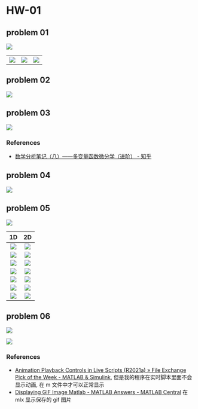 # HW-01

## problem 01

![](HW-01-01.drawio.svg)

|                              |                              |                              |
| ---------------------------- | ---------------------------- | ---------------------------- |
| ![](figure/ques_01_01_1.png) | ![](figure/ques_01_01_2.png) | ![](figure/ques_01_01_3.png) |

[](code/ques_01_01.m ":include :type=code matlab")

## problem 02

![](HW-01-02.drawio.svg)

[](code/ques_01_02.m ":include :type=code matlab")

## problem 03

![](HW-01-03.drawio.svg)

### References

- [数学分析笔记（八）——多变量函数微分学（进阶） - 知乎](https://zhuanlan.zhihu.com/p/43234672)

## problem 04

![](HW-01-04.drawio.svg)

## problem 05

![](HW-01-05.drawio.svg)

|                  1D                  |                  2D                  |
| :----------------------------------: | :----------------------------------: |
| ![](figure/ques_01_05_1_x0_1_1D.gif) | ![](figure/ques_01_05_1_x0_1_2D.gif) |
| ![](figure/ques_01_05_1_x0_2_1D.gif) | ![](figure/ques_01_05_1_x0_2_2D.gif) |
| ![](figure/ques_01_05_2_x0_1_1D.gif) | ![](figure/ques_01_05_2_x0_1_2D.gif) |
| ![](figure/ques_01_05_2_x0_2_1D.gif) | ![](figure/ques_01_05_2_x0_2_2D.gif) |
| ![](figure/ques_01_05_3_x0_1_1D.gif) | ![](figure/ques_01_05_3_x0_1_2D.gif) |
| ![](figure/ques_01_05_4_x0_1_1D.gif) | ![](figure/ques_01_05_4_x0_1_2D.gif) |
| ![](figure/ques_01_05_4_x0_2_1D.gif) | ![](figure/ques_01_05_4_x0_2_2D.gif) |

[](code/ques_01_05.m ":include :type=code matlab")

## problem 06

![](HW-01-06.drawio.svg)

![](figure/ques_01_06_1.png)

[](code/ques_01_06.m ":include :type=code matlab")

### References

- [Animation Playback Controls in Live Scripts (R2021a) » File Exchange Pick of the Week - MATLAB & Simulink](https://blogs.mathworks.com/pick/2021/03/26/animation-playback-controls-in-live-scripts-r2021a/#respond), 但是我的程序在实时脚本里面不会显示动画, 在 m 文件中才可以正常显示
- [Displaying GIF Image Matlab - MATLAB Answers - MATLAB Central](https://www.mathworks.com/matlabcentral/answers/36160-displaying-gif-image-matlab) 在 mlx 显示保存的 gif 图片
